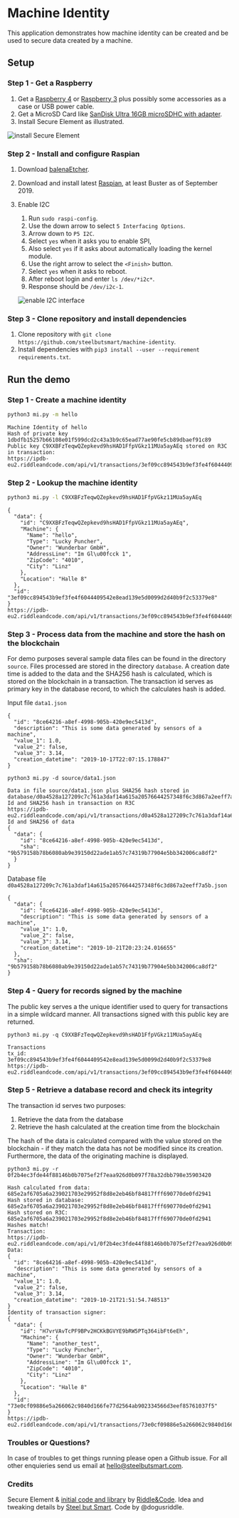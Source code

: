 # Machine Identity

This application demonstrates how machine identity can be created and be used to secure data created by a machine.

## Setup

### Step 1 - Get a Raspberry

1. Get a [Raspberry 4](https://www.raspberrypi.org/products/raspberry-pi-4-model-b/) or [Raspberry 3](https://www.raspberrypi.org/products/raspberry-pi-3-model-b-plus/) plus possibly some accessories as a case or USB power cable. 
2. Get a MicroSD Card like [SanDisk Ultra 16GB microSDHC with adapter](https://www.amazon.de/SanDisk-Ultra-microSDHC-Speicherkarte-Adapter/dp/B073S9SFK2/).
3. Install Secure Element as illustrated.

![install Secure Element](images/install_secure_element_on_raspberry.png?raw=true "install Secure Element")

### Step 2 - Install and configure Raspian
1. Download [balenaEtcher](https://www.balena.io/etcher/).
2. Download and install latest [Raspian](https://www.raspberrypi.org/downloads/raspbian/), at least Buster as of September 2019.
3. Enable I2C
    1. Run `sudo raspi-config`.
    2. Use the down arrow to select `5 Interfacing Options`.
    3. Arrow down to `P5 I2C`.
    4. Select `yes` when it asks you to enable SPI,
    5. Also select `yes` if it asks about automatically loading the kernel module.
    6. Use the right arrow to select the `<Finish>` button.
    7. Select `yes` when it asks to reboot.
    8. After reboot login and enter `ls /dev/*i2c*`.
    9. Response should be `/dev/i2c-1`.
    
    ![enable I2C interface](images/enable_I2C_interface.png?raw=true "enable I2C interface")

### Step 3 - Clone repository and install dependencies

1. Clone repository with `git clone https://github.com/steelbutsmart/machine-identity`.
2. Install dependencies with `pip3 install --user --requirement requirements.txt`.

## Run the demo

### Step 1 - Create a machine identity
```bash
python3 mi.py -m hello
```
```
Machine Identity of hello
Hash of private key 1dbdfb15257b66108e01f599dcd2c43a3b9c65ead77ae90fe5cb89dbaef91c89
Public key C9XXBFzTeqwQZepkevd9hsHAD1FfpVGkz11MUa5ayAEq stored on R3C in transaction:
https://ipdb-eu2.riddleandcode.com/api/v1/transactions/3ef09cc894543b9ef3fe4f6044409542e8ead139e5d0099d2d40b9f2c53379e8
```
### Step 2 - Lookup the machine identity
```bash
python3 mi.py -l C9XXBFzTeqwQZepkevd9hsHAD1FfpVGkz11MUa5ayAEq
```
```
{
  "data": {
    "id": "C9XXBFzTeqwQZepkevd9hsHAD1FfpVGkz11MUa5ayAEq",
    "Machine": {
      "Name": "hello",
      "Type": "Lucky Puncher",
      "Owner": "Wunderbar GmbH",
      "AddressLine": "Im Gl\u00fcck 1",
      "ZipCode": "4010",
      "City": "Linz"
    },
    "Location": "Halle 8"
  },
  "id": "3ef09cc894543b9ef3fe4f6044409542e8ead139e5d0099d2d40b9f2c53379e8"
}
https://ipdb-eu2.riddleandcode.com/api/v1/transactions/3ef09cc894543b9ef3fe4f6044409542e8ead139e5d0099d2d40b9f2c53379e8
```

### Step 3 - Process data from the machine and store the hash on the blockchain

For demo purposes several sample data files can be found in the directory `source`. Files processed are stored in the directory `database`. A creation date time is added to the data and the SHA256 hash is calculated, which is stored on the blockchain in a transaction. The transaction id serves as primary key in the database record, to which the calculates hash is added.

Input file `data1.json`
```
{
  "id": "8ce64216-a8ef-4998-905b-420e9ec5413d", 
  "description": "This is some data generated by sensors of a machine", 
  "value_1": 1.0, 
  "value_2": false, 
  "value_3": 3.14, 
  "creation_datetime": "2019-10-17T22:07:15.178847"
}
```

```
python3 mi.py -d source/data1.json
```
```
Data in file source/data1.json plus SHA256 hash stored in
database/d0a4528a127209c7c761a3daf14a615a20576644257348f6c3d867a2eeff7a5b.json
Id and SHA256 hash in transaction on R3C
https://ipdb-eu2.riddleandcode.com/api/v1/transactions/d0a4528a127209c7c761a3daf14a615a20576644257348f6c3d867a2eeff7a5b
Id and SHA256 of data
{
  "data": {
    "id": "8ce64216-a8ef-4998-905b-420e9ec5413d",
    "sha": "9b579158b78b6080ab9e39150d22ade1ab57c74319b77904e5bb342006ca8df2"
  }
}
```

Database file `d0a4528a127209c7c761a3daf14a615a20576644257348f6c3d867a2eeff7a5b.json`
```
{
  "data": {
    "id": "8ce64216-a8ef-4998-905b-420e9ec5413d", 
    "description": "This is some data generated by sensors of a machine", 
    "value_1": 1.0, 
    "value_2": false, 
    "value_3": 3.14, 
    "creation_datetime": "2019-10-21T20:23:24.016655"
  }, 
  "sha": "9b579158b78b6080ab9e39150d22ade1ab57c74319b77904e5bb342006ca8df2"
}
````

### Step 4 - Query for records signed by the machine

The public key serves a the unique identifier used to query for transactions in a simple wildcard manner. All transactions signed with this public key are returned.
```
python3 mi.py -q C9XXBFzTeqwQZepkevd9hsHAD1FfpVGkz11MUa5ayAEq
```
```
Transactions
tx_id: 3ef09cc894543b9ef3fe4f6044409542e8ead139e5d0099d2d40b9f2c53379e8
https://ipdb-eu2.riddleandcode.com/api/v1/transactions/3ef09cc894543b9ef3fe4f6044409542e8ead139e5d0099d2d40b9f2c53379e8
```

### Step 5 - Retrieve a database record and check its integrity

The transaction id serves two purposes:
1. Retrieve the data from the database
2. Retrieve the hash calculated at the creation time from the blockchain

The hash of the data is calculated compared with the value stored on the blockchain - if they match the data has not be modified since its creation. Furthermore, the data of the originating machine is displayed.
```
python3 mi.py -r 0f2b4ec3fde44f88146b0b7075ef2f7eaa926d0b097f78a32dbb798e35903420
```
```
Hash calculated from data: 685e2af6705a6a239021703e29952f8d8e2eb46bf84817fff690770de0fd2941
Hash stored in database:   685e2af6705a6a239021703e29952f8d8e2eb46bf84817fff690770de0fd2941
Hash stored on R3C:        685e2af6705a6a239021703e29952f8d8e2eb46bf84817fff690770de0fd2941
Hashes match!
Transaction:
https://ipdb-eu2.riddleandcode.com/api/v1/0f2b4ec3fde44f88146b0b7075ef2f7eaa926d0b097f78a32dbb798e35903420
Data:
{
  "id": "8ce64216-a8ef-4998-905b-420e9ec5413d",
  "description": "This is some data generated by sensors of a machine",
  "value_1": 1.0,
  "value_2": false,
  "value_3": 3.14,
  "creation_datetime": "2019-10-21T21:51:54.748513"
}
Identity of transaction signer:
{
  "data": {
    "id": "H7vrVAvTcPF9BPv2HCKkBGVYE9bRW5PTq364ibFt6eEh",
    "Machine": {
      "Name": "another_test",
      "Type": "Lucky Puncher",
      "Owner": "Wunderbar GmbH",
      "AddressLine": "Im Gl\u00fcck 1",
      "ZipCode": "4010",
      "City": "Linz"
    },
    "Location": "Halle 8"
  },
  "id": "73e0cf09886e5a266062c9840d166fe77d2564ab902334566d3eef85761037f5"
}
https://ipdb-eu2.riddleandcode.com/api/v1/transactions/73e0cf09886e5a266062c9840d166fe77d2564ab902334566d3eef85761037f5
```


### Troubles or Questions?
In case of troubles to get things running please open a Github issue. For all other enquieries send us email at [hello@steelbutsmart.com](mailto:hello@steelbutsmart.com).

### Credits 
Secure Element & [initial code and library](https://github.com/RiddleAndCode/SEAL-SDK) by [Riddle&Code](https://www.riddleandcode.com). Idea and tweaking details by [Steel but Smart](https://steelbutsmart.com). Code by @dogusriddle.
